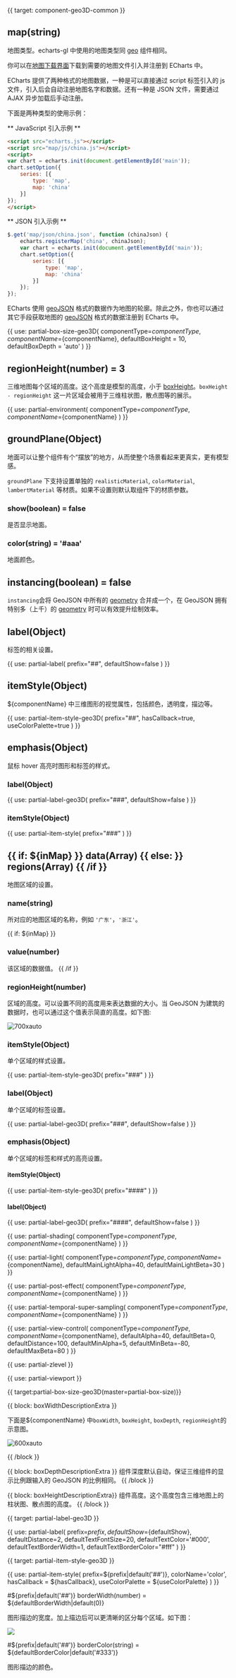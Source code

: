 
{{ target: component-geo3D-common }}

## map(string)

地图类型。echarts-gl 中使用的地图类型同 [geo](http://echarts.baidu.com/option.html#geo.map) 组件相同。

你可以在[地图下载界面](http://ecomfe.github.io/echarts-builder-web/map3.html)下载到需要的地图文件引入并注册到 ECharts 中。

ECharts 提供了两种格式的地图数据，一种是可以直接通过 script 标签引入的 js 文件，引入后会自动注册地图名字和数据。还有一种是 JSON 文件，需要通过 AJAX 异步加载后手动注册。

下面是两种类型的使用示例：

** JavaScript 引入示例 **

```html
<script src="echarts.js"></script>
<script src="map/js/china.js"></script>
<script>
var chart = echarts.init(document.getElementById('main'));
chart.setOption({
    series: [{
        type: 'map',
        map: 'china'
    }]
});
</script>
```

** JSON 引入示例 **

```js
$.get('map/json/china.json', function (chinaJson) {
    echarts.registerMap('china', chinaJson);
    var chart = echarts.init(document.getElementById('main'));
    chart.setOption({
        series: [{
            type: 'map',
            map: 'china'
        }]
    });
});
```

ECharts 使用 [geoJSON](http://geojson.org/) 格式的数据作为地图的轮廓。除此之外，你也可以通过其它手段获取地图的 [geoJSON](http://geojson.org/) 格式的数据注册到 ECharts 中。

{{ use: partial-box-size-geo3D(
    componentType=${componentType},
    componentName=${componentName},
    defaultBoxHeight = 10,
    defaultBoxDepth = 'auto'
) }}

## regionHeight(number) = 3

三维地图每个区域的高度。这个高度是模型的高度，小于 [boxHeight](~${componentType}.boxHeight)。`boxHeight - regionHeight` 这一片区域会被用于三维柱状图，散点图等的展示。

{{ use: partial-environment(
    componentType=${componentType},
    componentName=${componentName}
) }}

## groundPlane(Object)

地面可以让整个组件有个“摆放”的地方，从而使整个场景看起来更真实，更有模型感。

`groundPlane` 下支持设置单独的 `realisticMaterial`, `colorMaterial`, `lambertMaterial` 等材质。如果不设置则默认取组件下的材质参数。

### show(boolean) = false

是否显示地面。

### color(string) = '#aaa'

地面颜色。

## instancing(boolean) = false

`instancing`会将 GeoJSON 中所有的 [geometry](http://geojson.org/geojson-spec.html#geometry-objects) 合并成一个，在 GeoJSON 拥有特别多（上千）的 [geometry](http://geojson.org/geojson-spec.html#geometry-objects) 时可以有效提升绘制效率。

## label(Object)

标签的相关设置。

{{ use: partial-label(
    prefix="##",
    defaultShow=false
) }}

## itemStyle(Object)

${componentName} 中三维图形的视觉属性，包括颜色，透明度，描边等。

{{ use: partial-item-style-geo3D(
    prefix="##",
    hasCallback=true,
    useColorPalette=true
) }}

## emphasis(Object)

鼠标 hover 高亮时图形和标签的样式。

### label(Object)

{{ use: partial-label-geo3D(
    prefix="###",
    defaultShow=false
) }}

### itemStyle(Object)

{{ use: partial-item-style(
    prefix="###"
) }}

## {{ if: ${inMap} }} data(Array) {{ else: }} regions(Array) {{ /if }}

地图区域的设置。

### name(string)
所对应的地图区域的名称，例如 `'广东'`，`'浙江'`。

{{ if: ${inMap} }}
### value(number)
该区域的数据值。
{{ /if }}

### regionHeight(number)
区域的高度。可以设置不同的高度用来表达数据的大小。当 GeoJSON 为建筑的数据时，也可以通过这个值表示简直的高度。如下图:

![700xauto](~city-region-height.jpg)

### itemStyle(Object)

单个区域的样式设置。

{{ use: partial-item-style-geo3D(
    prefix="###"
) }}

### label(Object)

单个区域的标签设置。

{{ use: partial-label-geo3D(
    prefix="###",
    defaultShow=false
) }}

### emphasis(Object)

单个区域的标签和样式的高亮设置。

#### itemStyle(Object)

{{ use: partial-item-style-geo3D(
    prefix="####"
) }}

#### label(Object)

{{ use: partial-label-geo3D(
    prefix="####",
    defaultShow=false
) }}



{{ use: partial-shading(
    componentType=${componentType},
    componentName=${componentName}
) }}

{{ use: partial-light(
    componentType=${componentType},
    componentName=${componentName},
    defaultMainLightAlpha=40,
    defaultMainLightBeta=30
) }}

{{ use: partial-post-effect(
    componentType=${componentType},
    componentName=${componentName}
) }}

{{ use: partial-temporal-super-sampling(
    componentType=${componentType},
    componentName=${componentName}
) }}

{{ use: partial-view-control(
    componentType=${componentType},
    componentName=${componentName},
    defaultAlpha=40,
    defaultBeta=0,
    defaultDistance=100,
    defaultMinAlpha=5,
    defaultMinBeta=-80,
    defaultMaxBeta=80
) }}

{{ use: partial-zlevel }}

{{ use: partial-viewport }}




{{ target:partial-box-size-geo3D(master=partial-box-size)}}

{{ block: boxWidthDescriptionExtra }}

下面是${componentName} 中`boxWidth`, `boxHeight`, `boxDepth`, `regionHeight`的示意图。

![600xauto](~geo-size.png)

{{ /block }}

{{ block: boxDepthDescriptionExtra }}
组件深度默认自动，保证三维组件的显示比例跟输入的 GeoJSON 的比例相同。
{{ /block }}

{{ block: boxHeightDescriptionExtra}}
组件高度。这个高度包含三维地图上的柱状图、散点图的高度。
{{ /block }}


{{ target: partial-label-geo3D }}

{{ use: partial-label(
    prefix=${prefix},
    defaultShow=${defaultShow},
    defaultDistance=2,
    defaultTextFontSize=20,
    defaultTextColor='#000',
    defaultTextBorderWidth=1,
    defaultTextBorderColor="#fff"
) }}

{{ target: partial-item-style-geo3D }}

{{ use: partial-item-style(
    prefix=${prefix|default('##')},
    colorName='color',
    hasCallback = ${hasCallback},
    useColorPalette = ${useColorPalette}
) }}

#${prefix|default('##')} borderWidth(number) = ${defaultBorderWidth|default(0)}

图形描边的宽度。加上描边后可以更清晰的区分每个区域。如下图：

![](~geo-border.png)

#${prefix|default('##')} borderColor(string) = ${defaultBorderColor|default('#333')}

图形描边的颜色。
